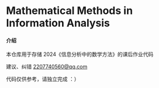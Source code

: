# Mathematical Methods in Information Analysis

#### 介绍
本仓库用于存储 2024《信息分析中的数学方法》的课后作业代码

建议、纠错 2207740560@qq.com 

代码仅供参考，请独立完成 ：）
